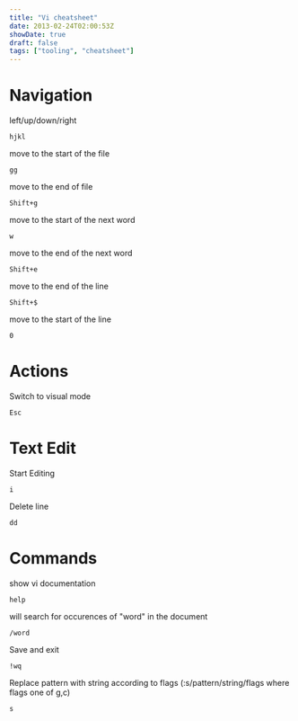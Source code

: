 ```yaml
---
title: "Vi cheatsheet"
date: 2013-02-24T02:00:53Z
showDate: true
draft: false
tags: ["tooling", "cheatsheet"]
---
```


# Navigation

left/up/down/right
```
hjkl
```

move to the start of the file
```
gg
```

move to the end of file
```
Shift+g
```

move to the start of the next word 
```
w
```

move to the end of the next word
```
Shift+e
```

move to the end of the line
```
Shift+$
``` 

move to the start of the line
```
0
```

# Actions

Switch to visual mode
```
Esc
```

# Text Edit

Start Editing
```
i
```

Delete line
```
dd
```

# Commands

show vi documentation
```
help 
```

will search for occurences of "word" in the document
```
/word
```

Save and exit
```
!wq
```

Replace pattern with string according to flags (:s/pattern/string/flags where flags one of g,c)
```
s
``` 

